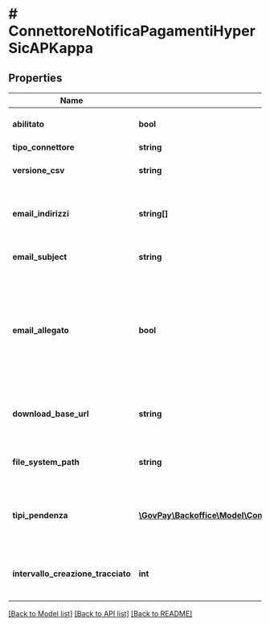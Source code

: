 # # ConnettoreNotificaPagamentiHyperSicAPKappa

## Properties

Name | Type | Description | Notes
------------ | ------------- | ------------- | -------------
**abilitato** | **bool** | Indica se il connettore e&#39; abilitato |
**tipo_connettore** | **string** |  |
**versione_csv** | **string** | Versione del CSV prodotto. |
**email_indirizzi** | **string[]** | Indirizzi Email al quale verra&#39; spedito il tracciato | [optional]
**email_subject** | **string** | Subject da inserire nella mail | [optional]
**email_allegato** | **bool** | Indica se inviare il tracciato come allegato all&#39;email oppure se inserire nel messaggio il link al download | [optional]
**download_base_url** | **string** | URL base del link dove scaricare il tracciato | [optional]
**file_system_path** | **string** | Path nel quale verra&#39; salvato il tracciato | [optional]
**tipi_pendenza** | [**\GovPay\Backoffice\Model\ConnettoreNotificaPagamentiTipiPendenzaInner[]**](ConnettoreNotificaPagamentiTipiPendenzaInner.md) | tipi pendenza da includere nel tracciato | [optional]
**intervallo_creazione_tracciato** | **int** | intervallo di creazione del tracciato in ore |

[[Back to Model list]](../../README.md#models) [[Back to API list]](../../README.md#endpoints) [[Back to README]](../../README.md)
